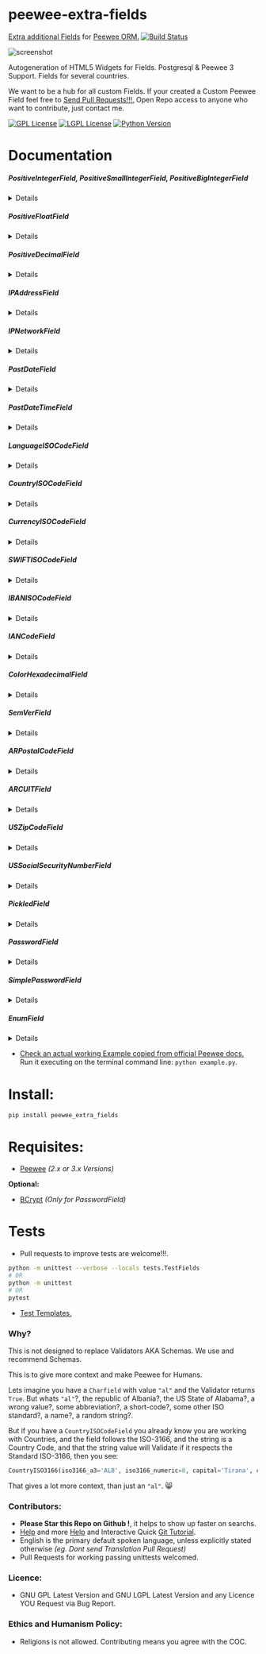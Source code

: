 # peewee-extra-fields

[Extra additional Fields](http://docs.peewee-orm.com/en/latest/peewee/models.html#creating-a-custom-field) for [Peewee ORM.](http://docs.peewee-orm.com) [![Build Status](https://travis-ci.org/juancarlospaco/peewee-extra-fields.svg?branch=master)](https://travis-ci.org/juancarlospaco/peewee-extra-fields)

<!-- ![screenshot](https://source.unsplash.com/IClZBVw5W5A/800x400 "Illustrative Photo by https://unsplash.com/@toddquackenbush") -->

![screenshot](https://source.unsplash.com/OIfFRthAASc/800x400 "Illustrative Photo by https://unsplash.com/@jackdouglass")

Autogeneration of HTML5 Widgets for Fields. Postgresql & Peewee 3 Support. Fields for several countries.

We want to be a hub for all custom Fields.
If your created a Custom Peewee Field feel free to [Send Pull Requests!!!.](https://github.com/juancarlospaco/peewee-extra-fields/compare)
Open Repo access to anyone who want to contribute, just contact me.

[![GPL License](http://img.shields.io/badge/license-GPL-blue.svg)](http://opensource.org/licenses/GPL-3.0)
[![LGPL License](http://img.shields.io/badge/license-LGPL-blue.svg)](http://opensource.org/licenses/LGPL-3.0)
[![Python Version](https://img.shields.io/badge/Python-3-brightgreen.svg)](http://python.org)


# Documentation

##### PositiveIntegerField, PositiveSmallIntegerField, PositiveBigIntegerField
<details>

`peewee_extra_fields.PositiveSmallIntegerField()`

`peewee_extra_fields.PositiveIntegerField()`

`peewee_extra_fields.PositiveBigIntegerField()`

**Description:** [`IntegerField`](http://docs.peewee-orm.com/en/latest/peewee/models.html#field-types-table) subclass but only accepts **Positive** values (>= 0).

`PositiveSmallIntegerField` accepts positive integers from `0` to `32_767` according to [the Standard SQL Oficial Specs](https://www.postgresql.org/docs/current/static/datatype-numeric.html).

`PositiveIntegerField` accepts positive integers from `0` to `2_147_483_647` according to [the Standard SQL Oficial Specs](https://www.postgresql.org/docs/current/static/datatype-numeric.html).

`PositiveBigIntegerField` accepts positive integers from `0` to `9_223_372_036_854_775_807` according to [the Standard SQL Oficial Specs](https://www.postgresql.org/docs/current/static/datatype-numeric.html).

The smaller integer field type you can use, the faster performance, by definition.

**Arguments:** None (should take the same `*args` and `**kwargs` as `IntegerField`)

**Keyword Arguments:** None (should take the same `*args` and `**kwargs` as `IntegerField`).

**Returns:** `int`.

**Base Class:** `IntegerField`, `SmallIntegerField`, `BigIntegerField`.

**Type:** `<class 'type'>`.

**Source Code file:** https://github.com/juancarlospaco/peewee-extra-fields/blob/master/peewee_extra_fields.py

| State              | OS          | Description |
| ------------------ |:-----------:| -----------:|
| :white_check_mark: | **Linux**   | Works Ok    |
| :white_check_mark: | **Os X**    | Works Ok    |
| :white_check_mark: | **Windows** | Works Ok    |

**Usage Example:**

```python
>>> from peewee_extra_fields import PositiveIntegerField  # its the same with PositiveSmallIntegerField and PositiveBigIntegerField
>>> PositiveIntegerField().db_value(1)
1
>>> PositiveIntegerField().db_value(0)
0
>>> PositiveIntegerField().db_value(-1)
Traceback (most recent call last):
  File "<stdin>", line 1, in <module>

ValueError: PositiveIntegerField Value is not a Positive Integer (valid values must be Integers >=0): -1.

```
</details>


##### PositiveFloatField
<details>

`peewee_extra_fields.PositiveFloatField(round_by: int=None)`

**Description:** [`FloatField`](http://docs.peewee-orm.com/en/latest/peewee/models.html#field-types-table) subclass but only accepts **Positive** values (>= 0).
Optionally it can round Floats using Pythons `round()` with `round_by` integer argument.

`PositiveFloatField` from `0` to `6` decimal digits precision according to [the Standard SQL Oficial Specs](https://www.postgresql.org/docs/current/static/datatype-numeric.html).

**Arguments:**
- `round()` round `float` using Pythons `round()`, optional, defaults to `None`, integer type, positive value.

**Keyword Arguments:** None (should take the same `*args` and `**kwargs` as `FloatField`).

**Returns:** `float`.

**Base Class:** `FloatField`.

**Type:** `<class 'type'>`.

**Source Code file:** https://github.com/juancarlospaco/peewee-extra-fields/blob/master/peewee_extra_fields.py

| State              | OS          | Description |
| ------------------ |:-----------:| -----------:|
| :white_check_mark: | **Linux**   | Works Ok    |
| :white_check_mark: | **Os X**    | Works Ok    |
| :white_check_mark: | **Windows** | Works Ok    |

**Usage Example:**

```python
>>> from peewee_extra_fields import PositiveFloatField
>>> PositiveFloatField().db_value(1.0)
1.0
>>> PositiveFloatField().db_value(0.0)
0.0
>>> PositiveFloatField().db_value(-1.0)
Traceback (most recent call last):
  File "<stdin>", line 1, in <module>

ValueError: PositiveFloatField Value is not a Positive Float (valid values must be Floats >=0): -1.0.

>>> PositiveFloatField(round_by=2).db_value(1.123456789)
1.12
>>> PositiveFloatField(round_by=4).db_value(1.123456789)
1.1235
>>> PositiveFloatField(round_by=-2).db_value(1.123456789)
Traceback (most recent call last):
  File "<stdin>", line 1, in <module>

ValueError: PositiveFloatField 'round_by' argument is not a Non-Zero Positive Integer number (valid values must be Integers > 0): -2.

```
</details>


##### PositiveDecimalField
<details>

`peewee_extra_fields.PositiveDecimalField(round_by: int=None)`

**Description:** [`DecimalField`](http://docs.peewee-orm.com/en/latest/peewee/models.html#field-types-table) subclass but only accepts **Positive** values (>= 0).

`PositiveDecimalField` from `0` to `131_072` decimal digits precision before the decimal point and from `0` to `16_383` decimal digits precision after the decimal point according to [the Standard SQL Oficial Specs](https://www.postgresql.org/docs/current/static/datatype-numeric.html).

up to 131072 digits before the decimal point; up to 16383 digits after the decimal point
**Arguments:**
- `round()` round `decimal.Decimal` using Pythons `Decimal().quantize().normalize()`, optional, defaults to `None`, integer type, positive value.

**Keyword Arguments:** None (should take the same `*args` and `**kwargs` as `DecimalField`).

**Returns:** `decimal.Decimal`.

**Base Class:** `DecimalField`.

**Type:** `<class 'type'>`.

**Source Code file:** https://github.com/juancarlospaco/peewee-extra-fields/blob/master/peewee_extra_fields.py

| State              | OS          | Description |
| ------------------ |:-----------:| -----------:|
| :white_check_mark: | **Linux**   | Works Ok    |
| :white_check_mark: | **Os X**    | Works Ok    |
| :white_check_mark: | **Windows** | Works Ok    |

**Usage Example:**

```python
>>> from peewee_extra_fields import PositiveDecimalField
>>> from decimal import Decimal
>>> PositiveDecimalField().db_value(Decimal("1.0"))
Decimal('1.0')
>>> PositiveDecimalField().db_value(Decimal("0.0"))
Decimal('0.0')
>>> PositiveDecimalField().db_value(Decimal("-1.0"))
Traceback (most recent call last):
  File "<stdin>", line 1, in <module>

ValueError: PositiveDecimalField Value is not a Positive Decimal (valid values must be Decimals >=0): -1.0.

>>> PositiveDecimalField(round_by=2).db_value(Decimal("1.123456789"))
Decimal('1.12')
>>> PositiveDecimalField(round_by=4).db_value(Decimal("1.123456789"))
Decimal('1.1235')
>>> PositiveDecimalField(round_by=-2).db_value(Decimal("1.123456789"))
Traceback (most recent call last):
  File "<stdin>", line 1, in <module>

ValueError: PositiveDecimalField 'round_by' argument is not a Non-Zero Positive Integer numbers (valid values must be Integers > 0): -2.

```
</details>


##### IPAddressField
<details>

`peewee_extra_fields.IPAddressField()`

**Description:** [`CharField`](http://docs.peewee-orm.com/en/latest/peewee/models.html#field-types-table) subclass but only accepts **IP Addresses** values (IPv4 & IPv6).

**Arguments:** None (should take the same `*args` and `**kwargs` as `CharField`).

**Keyword Arguments:** None (should take the same `*args` and `**kwargs` as `CharField`).

**Returns:** `IPv4Address` or `IPv6Address`.

**Base Class:** `CharField`.

**Type:** `<class 'type'>`.

**Source Code file:** https://github.com/juancarlospaco/peewee-extra-fields/blob/master/peewee_extra_fields.py

| State              | OS          | Description |
| ------------------ |:-----------:| -----------:|
| :white_check_mark: | **Linux**   | Works Ok    |
| :white_check_mark: | **Os X**    | Works Ok    |
| :white_check_mark: | **Windows** | Works Ok    |

**Usage Example:**

```python
>>> from peewee_extra_fields import IPAddressField
>>> IPAddressField().db_value("127.0.0.1")
'127.0.0.1'
>>> IPAddressField().db_value("::1")
'::1'
>>> IPAddressField().db_value("10.0.0.1")
'10.0.0.1'
>>> IPAddressField().db_value("10.0.256")
Traceback (most recent call last):
  File "<stdin>", line 1, in <module>

ValueError: IPAddressField Value string is not a Valid IP v4 or v6 Address (valid values must be a valid <class 'ipaddress.IPv4Address'>): 10.0.256 --> '10.0.256' does not appear to be an IPv4 or IPv6 address.

>>> IPAddressField().db_value("a.b.c")
Traceback (most recent call last):
  File "<stdin>", line 1, in <module>

ValueError: IPAddressField Value string is not a Valid IP v4 or v6 Address (valid values must be a valid <class 'ipaddress.IPv4Address'>): a.b.c --> 'a.b.c' does not appear to be an IPv4 or IPv6 address.

>>> IPAddressField().python_value("::1")
IPv6Address('::1')
>>> IPAddressField().python_value("172.16.0.1")
IPv4Address('172.16.0.1')
```
</details>


##### IPNetworkField
<details>

`peewee_extra_fields.IPNetworkField()`

**Description:** [`CharField`](http://docs.peewee-orm.com/en/latest/peewee/models.html#field-types-table) subclass but only accepts **IP Networks** values (IPv4 & IPv6).

**Arguments:** None (should take the same `*args` and `**kwargs` as `CharField`).

**Keyword Arguments:** None (should take the same `*args` and `**kwargs` as `CharField`).

**Returns:** `IPv4Network` or `IPv6Network`.

**Base Class:** `CharField`.

**Type:** `<class 'type'>`.

**Source Code file:** https://github.com/juancarlospaco/peewee-extra-fields/blob/master/peewee_extra_fields.py

| State              | OS          | Description |
| ------------------ |:-----------:| -----------:|
| :white_check_mark: | **Linux**   | Works Ok    |
| :white_check_mark: | **Os X**    | Works Ok    |
| :white_check_mark: | **Windows** | Works Ok    |

**Usage Example:**

```python
>>> from peewee_extra_fields import IPNetworkField
>>> IPNetworkField().db_value("10.0.0.0")
'10.0.0.0'
>>> IPNetworkField().db_value("10.0.0.0/23")
'10.0.0.0/23'
>>> IPNetworkField().db_value("256.0.0.0/23")
Traceback (most recent call last):
  File "<stdin>", line 1, in <module>

ValueError: IPNetworkField Value string is not a Valid IP v4 or v6 Network (valid values must be a valid <class 'ipaddress.IPv4Network'>): 256.0.0.0/23 --> '256.0.0.0/23' does not appear to be an IPv4 or IPv6 network.

>>> IPNetworkField().python_value("10.0.0.0/23")
IPv4Network('10.0.0.0/23')
```
</details>


##### PastDateField
<details>

`peewee_extra_fields.PastDateField()`

**Description:** [`DateField`](http://docs.peewee-orm.com/en/latest/peewee/models.html#field-types-table) subclass but only accepts dates **Not on the Future** values.
Past is Ok, Present is Ok, Future is Not Ok.
Most of times you need Dates on the Past, eg. your Birthday cant be in the Future.

This Field has an additional helper method for lazy devs:
`peewee_extra_fields.PastDateField().get_html_widget(clas: tuple=None, ids: str=None, required: bool=False)`
that will build and return a string with 1 HTML5 widget element fit for purpose for the possible values of the Field,
No CSS, No JS, Nothing Embed, just plain clear text HTML,
you can set the DOM Classes with `class` argument of `tuple` type, you can set the DOM ID with `ids` argument of `str` type,
you can set the DOM "required" with `required` argument of `bool` type, return type is always `str`,
it just returns an string does not affect the internals of the Field.

**Arguments:** None (should take the same `*args` and `**kwargs` as `IntegerField`).

**Keyword Arguments:** None (should take the same `*args` and `**kwargs` as `IntegerField`).

**Returns:** `date`.

**Base Class:** `DateField`.

**Type:** `<class 'type'>`.

**Source Code file:** https://github.com/juancarlospaco/peewee-extra-fields/blob/master/peewee_extra_fields.py

| State              | OS          | Description |
| ------------------ |:-----------:| -----------:|
| :white_check_mark: | **Linux**   | Works Ok    |
| :white_check_mark: | **Os X**    | Works Ok    |
| :white_check_mark: | **Windows** | Works Ok    |

**Usage Example:**

```python
>>> from peewee_extra_fields import PastDateField
>>> from datetime import date
>>> PastDateField().db_value(date(year=2010, month=1, day=1))
datetime.date(2010, 1, 1)
>>> PastDateField().db_value(date(year=2017, month=1, day=1))
datetime.date(2017, 1, 1)
>>> PastDateField().db_value(date(year=2020, month=1, day=1))
Traceback (most recent call last):
  File "<stdin>", line 1, in <module>

ValueError: PastDateField Dates Value is not in the Past (valid values must be in the Past): 2020-01-01.

>>> print(PastDateField().get_html_widget())
<input type="date" name="date"  max="2017-12-14">

```
</details>


##### PastDateTimeField
<details>

`peewee_extra_fields.PastDateTimeField()`

**Description:** [`DateTimeField`](http://docs.peewee-orm.com/en/latest/peewee/models.html#field-types-table) subclass but only accepts dates **Not on the Future** values.
Past is Ok, Present is Ok, Future is Not Ok.
Most of times you need DateTimes on the Past, eg. your Birthday cant be in the Future.

This Field has an additional helper method for lazy devs:
`peewee_extra_fields.PastDateTimeField().get_html_widget(clas: tuple=None, ids: str=None, required: bool=False)`
that will build and return a string with 1 HTML5 widget element fit for purpose for the possible values of the Field,
No CSS, No JS, Nothing Embed, just plain clear text HTML,
you can set the DOM Classes with `class` argument of `tuple` type, you can set the DOM ID with `ids` argument of `str` type,
you can set the DOM "required" with `required` argument of `bool` type, return type is always `str`,
it just returns an string does not affect the internals of the Field.

**Arguments:** None (should take the same `*args` and `**kwargs` as `DateTimeField`).

**Keyword Arguments:** None (should take the same `*args` and `**kwargs` as `DateTimeField`).

**Returns:** `datetime`.

**Base Class:** `DateTimeField`.

**Type:** `<class 'type'>`.

**Source Code file:** https://github.com/juancarlospaco/peewee-extra-fields/blob/master/peewee_extra_fields.py

| State              | OS          | Description |
| ------------------ |:-----------:| -----------:|
| :white_check_mark: | **Linux**   | Works Ok    |
| :white_check_mark: | **Os X**    | Works Ok    |
| :white_check_mark: | **Windows** | Works Ok    |

**Usage Example:**

```python
>>> from peewee_extra_fields import PastDateTimeField
>>> from datetime import datetime
>>> PastDateTimeField().db_value(datetime(year=2010, month=1, day=1))
datetime.datetime(2010, 1, 1, 0, 0)
>>> PastDateTimeField().db_value(datetime(year=2017, month=1, day=1))
datetime.datetime(2017, 1, 1, 0, 0)
>>> PastDateTimeField().db_value(datetime(year=2020, month=1, day=1))
Traceback (most recent call last):
  File "<stdin>", line 1, in <module>

ValueError: PastDateTimeField Dates & Times Value is not in the Past (valid values must be in the Past): 2020-01-01 00:00:00.

>>> print(PastDateTimeField().get_html_widget())
<input type="datetime-local" name="datetime" max="2017-12-14T04:40">

```
</details>



##### LanguageISOCodeField
<details>

`peewee_extra_fields.LanguageISOCodeField()`

**Description:** [`FixedCharField`](http://docs.peewee-orm.com/en/latest/peewee/models.html#field-types-table) subclass but only accepts **Language ISO Code** values (ISO-639_1).
Uses hardcoded `max_length = 2`.

This Field has an additional helper method for lazy devs:
`peewee_extra_fields.LanguageISOCodeField().get_html_widget(clas: tuple=None, ids: str=None, required: bool=False)`
that will build and return a string with 1 HTML5 widget element fit for purpose for the possible values of the Field,
No CSS, No JS, Nothing Embed, just plain clear text HTML,
you can set the DOM Classes with `class` argument of `tuple` type, you can set the DOM ID with `ids` argument of `str` type,
you can set the DOM "required" with `required` argument of `bool` type, return type is always `str`,
it just returns an string does not affect the internals of the Field.

**Arguments:** None (should take the same `*args` and `**kwargs` as `FixedCharField`).

**Keyword Arguments:** None (should take the same `*args` and `**kwargs` as `FixedCharField`).

**Returns:** `collections.namedtuple`.

**Base Class:** `FixedCharField`.

**Type:** `<class 'type'>`.

**Source Code file:** https://github.com/juancarlospaco/peewee-extra-fields/blob/master/peewee_extra_fields.py

| State              | OS          | Description |
| ------------------ |:-----------:| -----------:|
| :white_check_mark: | **Linux**   | Works Ok    |
| :white_check_mark: | **Os X**    | Works Ok    |
| :white_check_mark: | **Windows** | Works Ok    |

**Usage Example:**

```python
>>> from peewee_extra_fields import LanguageISOCodeField
>>> LanguageISOCodeField().db_value("en")
'en'
>>> LanguageISOCodeField().db_value("es")
'es'
>>> LanguageISOCodeField().python_value("es")
LanguageISO639(code='es', name='Spanish')
>>> LanguageISOCodeField().python_value("en")
LanguageISO639(code='en', name='English')
>>> LanguageISOCodeField().db_value("not valid")
Traceback (most recent call last):
  File "<stdin>", line 1, in <module>

ValueError: LanguageISOCodeField Value is 9 Characters long instead of 2 Characters long (valid values must be ISO-639_1 Language Codes): not valid.

>>> LanguageISOCodeField().db_value("xx")
Traceback (most recent call last):
  File "<stdin>", line 1, in <module>

ValueError: LanguageISOCodeField Value is not an ISO-639_1 Standard Language Code of 2 Characters long (valid values must be ISO-639_1 Language Codes): xx.

>>> print(LanguageISOCodeField().get_html_widget())
<select name="language" >
    <option selected disabled value=""></option>
    <option value="aa">(AA) Afar (afaraf)</option>
    <option value="af">(AF) Afrikaans (afrikaans)</option>
    <option value="ak">(AK) Akan (akan)</option>
#    . . . All the other ISO-639 Languages here on several HTML option elements autogenerated for you . . .  
    <option value="xh">(XH) Xhosa (isixhosa)</option>
    <option value="zu">(ZU) Zulu (isizulu)</option>
</select>

```
</details>


##### CountryISOCodeField
<details>

`peewee_extra_fields.CountryISOCodeField()`

**Description:** [`SmallIntegerField`](http://docs.peewee-orm.com/en/latest/peewee/models.html#field-types-table) subclass only accepts **Country ISO Code** string values.

It converts the 2-Characters Country ISO Code to integer Country ISO Code,
saves to Database the SmallInt, when reading from Database, reverts back,
small integer Country ISO Code to 2-Characters string Country ISO Code.

Returns 1 namedtuple with iso3166_a3, iso3166_numeric, capital, continent,
currency_code, currency_name, geoname_id, is_developed, is_independent,
languages, name, name_human, phone_code, timezones and tld.

This always stores only small positive Integer numbers of 3 digits max,
that maps 1-to-1 to 2-Characters string Country Codes, according to ISO.

Small integer is always faster than varchar or text in every aspect.

This Field has an additional helper method for lazy devs:
`peewee_extra_fields.CountryISOCodeField().get_html_widget(clas: tuple=None, ids: str=None, required: bool=False)`
that will build and return a string with 1 HTML5 widget element fit for purpose for the possible values of the Field,
No CSS, No JS, Nothing Embed, just plain clear text HTML,
you can set the DOM Classes with `class` argument of `tuple` type, you can set the DOM ID with `ids` argument of `str` type,
you can set the DOM "required" with `required` argument of `bool` type, return type is always `str`,
it just returns an string does not affect the internals of the Field.

**Arguments:** None (should take the same `*args` and `**kwargs` as `SmallIntegerField`).

**Keyword Arguments:** None (should take the same `*args` and `**kwargs` as `SmallIntegerField`).

**Returns:** `collections.namedtuple`.

**Base Class:** `SmallIntegerField`.

**Type:** `<class 'type'>`.

**Source Code file:** https://github.com/juancarlospaco/peewee-extra-fields/blob/master/peewee_extra_fields.py

| State              | OS          | Description |
| ------------------ |:-----------:| -----------:|
| :white_check_mark: | **Linux**   | Works Ok    |
| :white_check_mark: | **Os X**    | Works Ok    |
| :white_check_mark: | **Windows** | Works Ok    |

**Usage Example:**

```python
>>> from peewee_extra_fields import CountryISOCodeField
>>> CountryISOCodeField().db_value("ar")
32
>>> CountryISOCodeField().python_value(32)
CountryISO3166(iso3166_a3='ARG', iso3166_numeric=32, capital='Buenos Aires', continent='Americas', currency_code='ARS', currency_name='Argentine Peso', geoname_id=3865483, is_developed=False, is_independent=True, languages=['es-AR', 'en', 'it', 'de', 'fr', 'gn'], name='Argentina', name_human='The Argentine Republic', phone_code='54', timezones=['america/argentina/buenos_aires', 'america/argentina/cordoba', 'america/argentina/jujuy', 'america/argentina/tucuman', 'america/argentina/catamarca', 'america/argentina/la_rioja', 'america/argentina/san_juan', 'america/argentina/mendoza', 'america/argentina/rio_gallegos', 'america/argentina/ushuaia'], tld='.ar')
>>> CountryISOCodeField().db_value("xx")
Traceback (most recent call last):
  File "<stdin>", line 1, in <module>

ValueError: CountryISOCodeField Value is not an ISO-3166 Standard Country Code of 2 Characters long (valid values must be ISO-3166 Country Codes): xx.

>>> print(CountryISOCodeField().get_html_widget())
<select name="country" >
    <option selected disabled value=""></option>
    <option value="ad" data-iso3166numeric="20"  data-iso3166a3="and">(AD) Andorra</option>
    <option value="ae" data-iso3166numeric="784" data-iso3166a3="are">(AE) United Arab Emirates</option>
    <option value="af" data-iso3166numeric="4"   data-iso3166a3="afg">(AF) Afghanistan</option>
#    . . . All the other ISO-3166 Countries here on several HTML option elements autogenerated for you . . .
    <option value="za" data-iso3166numeric="710" data-iso3166a3="zaf">(ZA) South Africa</option>
    <option value="zm" data-iso3166numeric="894" data-iso3166a3="zmb">(ZM) Zambia</option>
    <option value="zw" data-iso3166numeric="716" data-iso3166a3="zwe">(ZW) Zimbabwe</option>
</select>

```
</details>


##### CurrencyISOCodeField
<details>

`peewee_extra_fields.CurrencyISOCodeField()`

**Description:** [`SmallIntegerField`](http://docs.peewee-orm.com/en/latest/peewee/models.html#field-types-table) subclass only accepts **Currency ISO Code** values.

It converts 3-Characters Currency ISO Code to integer Currency ISO Code,
saves to Database the SmallInt, when reading from Database, reverts back,
small integer Currency ISO Code to 3-Characters string Currency ISO Code.

Returns 1 namedtuple with code, name, iso4217_numeric.

This always stores only small positive Integer numbers of 3 digits max,
that maps 1-to-1 to 3-Characters string Currency Codes, according to ISO.

Small integer is always faster than varchar or text in every aspect.

This Field has an additional helper method for lazy devs:
`peewee_extra_fields.CurrencyISOCodeField().get_html_widget(clas: tuple=None, ids: str=None, required: bool=False)`
that will build and return a string with 1 HTML5 widget element fit for purpose for the possible values of the Field,
No CSS, No JS, Nothing Embed, just plain clear text HTML,
you can set the DOM Classes with `class` argument of `tuple` type, you can set the DOM ID with `ids` argument of `str` type,
you can set the DOM "required" with `required` argument of `bool` type, return type is always `str`,
it just returns an string does not affect the internals of the Field.

**Arguments:** None (should take the same `*args` and `**kwargs` as `SmallIntegerField`).

**Keyword Arguments:** None (should take the same `*args` and `**kwargs` as `SmallIntegerField`).

**Returns:** `collections.namedtuple`.

**Base Class:** `SmallIntegerField`.

**Type:** `<class 'type'>`.

**Source Code file:** https://github.com/juancarlospaco/peewee-extra-fields/blob/master/peewee_extra_fields.py

| State              | OS          | Description |
| ------------------ |:-----------:| -----------:|
| :white_check_mark: | **Linux**   | Works Ok    |
| :white_check_mark: | **Os X**    | Works Ok    |
| :white_check_mark: | **Windows** | Works Ok    |

**Usage Example:**

```python
>>> from peewee_extra_fields import CurrencyISOCodeField
>>> CurrencyISOCodeField().db_value("usd")
840
>>> CurrencyISOCodeField().python_value(840)
CurrencyISO4217(code='usd', name='United States Dollar', iso4217_numeric=840)
>>> CurrencyISOCodeField().db_value("not valid")
Traceback (most recent call last):
  File "<stdin>", line 1, in <module>

ValueError: CurrencyISOCodeField Value is 9 Characters long instead of 3 Characters long (valid values must be ISO-4217 Currency Codes): not valid.

>>> CurrencyISOCodeField().db_value("lol")
Traceback (most recent call last):
  File "<stdin>", line 1, in <module>

ValueError: CurrencyISOCodeField Value is not an ISO-4217 Standard Currency Code of 3 Characters long (valid values must be ISO-4217 Currency Codes): lol.

>>> print(CurrencyISOCodeField().get_html_widget())
<select name="currency" >
    <option selected disabled value=""></option>
    <option value="aed" data-iso4217numeric="784">(AED) United Arab Emirates Dirham</option>
    <option value="afn" data-iso4217numeric="971">(AFN) Afghan Afghani</option>
    <option value="all" data-iso4217numeric="8"  >(ALL) Albanian Lek</option>
#    . . . All the other ISO-4217 Currencies here on several HTML option elements autogenerated for you . . .
    <option value="zar" data-iso4217numeric="710">(ZAR) South African Rand</option>
    <option value="zmw" data-iso4217numeric="967">(ZMW) Zambian Kwacha</option>
    <option value="zwl" data-iso4217numeric="932">(ZWL) Zimbabwean Dollar</option>
</select>

```
</details>


##### SWIFTISOCodeField
<details>

`peewee_extra_fields.SWIFTISOCodeField()`

**Description:** [`CharField`](http://docs.peewee-orm.com/en/latest/peewee/models.html#field-types-table) subclass but only accepts **SWIFT-Codes ISO-9362** values (SWIFT Business Identifier Code BIC ISO-9362:2014, AKA SWIFT).

Has a hardcoded `max_length = 11` according to ISO-9362 Standard.

`country_code` must be a valid ISO-3166 country code according to ISO-9362 Standard.

`branch_code` can be a `str` or `None` according to ISO-9362 Standard.

This code is also known as: SWIFT-BIC, BIC code, SWIFT ID, SWIFT code or ISO-9362.

Returns a `collections.namedtuple` with `bank_code`, `country_code`, `location_code`, `branch_code`, `swift`.

**Arguments:** None (should take the same `*args` and `**kwargs` as `CharField`)

**Keyword Arguments:** None (should take the same `*args` and `**kwargs` as `CharField`).

**Returns:** `collections.namedtuple`.

**Base Class:** `CharField`.

**Type:** `<class 'type'>`.

**Source Code file:** https://github.com/juancarlospaco/peewee-extra-fields/blob/master/peewee_extra_fields.py

| State              | OS          | Description |
| ------------------ |:-----------:| -----------:|
| :white_check_mark: | **Linux**   | Works Ok    |
| :white_check_mark: | **Os X**    | Works Ok    |
| :white_check_mark: | **Windows** | Works Ok    |

**Usage Example:**

```python
>>> from peewee_extra_fields import SWIFTISOCodeField  
>>> SWIFTISOCodeField().python_value("DEUTDEFF")
SWIFTCodeISO9362(bank_code='DEUT', country_code='DE', location_code='FF', branch_code=None, swift='DEUTDEFF')

>>> SWIFTISOCodeField().python_value("NEDSZAJJ")
SWIFTCodeISO9362(bank_code='NEDS', country_code='ZA', location_code='JJ', branch_code=None, swift='NEDSZAJJ')

>>> SWIFTISOCodeField().python_value("DABADKKK")
SWIFTCodeISO9362(bank_code='DABA', country_code='DK', location_code='KK', branch_code=None, swift='DABADKKK')

>>> SWIFTISOCodeField().python_value("UNCRITMM")
SWIFTCodeISO9362(bank_code='UNCR', country_code='IT', location_code='MM', branch_code=None, swift='UNCRITMM')

>>> SWIFTISOCodeField().db_value("")
Traceback (most recent call last):
  File "<stdin>", line 1, in <module>

ValueError: SWIFTISOCodeField Value string is not a Valid SWIFT-Code ISO-9362:2014 (valid values must not be an Empty String): "".

>>> SWIFTISOCodeField().db_value("None")
Traceback (most recent call last):
  File "<stdin>", line 1, in <module>

ValueError: SWIFTISOCodeField Value string is not a Valid SWIFT-Code ISO-9362:2014 (valid values must be a valid SWIFT-Code of 8 or 11 characters long): NONE.

```
</details>


##### IBANISOCodeField
<details>

`peewee_extra_fields.IBANISOCodeField()`

**Description:** [`CharField`](http://docs.peewee-orm.com/en/latest/peewee/models.html#field-types-table) subclass but only accepts **IBAN-Codes ISO 13616:2007** values (International Bank Account Number (IBAN).

Has a hardcoded `max_length = 34` according to ISO-13616 Standard.

`country_code` must be a valid ISO-3166 country code according to ISO-13616 Standard.

Returns a `collections.namedtuple` with `country_code`, `checksum`, `bban`, `iban_pretty`, `iban`.

**Arguments:** None (should take the same `*args` and `**kwargs` as `CharField`)

**Keyword Arguments:** None (should take the same `*args` and `**kwargs` as `CharField`).

**Returns:** `collections.namedtuple`.

**Base Class:** `CharField`.

**Type:** `<class 'type'>`.

**Source Code file:** https://github.com/juancarlospaco/peewee-extra-fields/blob/master/peewee_extra_fields.py

| State              | OS          | Description |
| ------------------ |:-----------:| -----------:|
| :white_check_mark: | **Linux**   | Works Ok    |
| :white_check_mark: | **Os X**    | Works Ok    |
| :white_check_mark: | **Windows** | Works Ok    |

**Usage Example:**

```python
>>> from peewee_extra_fields import IBANISOCodeField  
>>> IBANISOCodeField().db_value("DE44 5001 0517 5407 3249 31")
'DE44500105175407324931'

>>> IBANISOCodeField().python_value("DE44 5001 0517 5407 3249 31")
SWIFTCodeISO9362(country_code='DE', check_code='44', bban='500105175407324931', iban_pretty='DE44 5001 0517 5407 3249 31', iban='DE44500105175407324931')

>>> IBANISOCodeField().python_value("GB29 NWBK 6016 1331 9268 19")
SWIFTCodeISO9362(country_code='GB', check_code='29', bban='NWBK60161331926819', iban_pretty='GB29 NWBK 6016 1331 9268 19', iban='GB29NWBK60161331926819')

>>> IBANISOCodeField().python_value("SA03 8000 0000 6080 1016 7519")
SWIFTCodeISO9362(country_code='SA', check_code='03', bban='80000000608010167519', iban_pretty='SA03 8000 0000 6080 1016 7519', iban='SA0380000000608010167519')

>>> IBANISOCodeField().python_value("CH93 0076 2011 6238 5295 7")
SWIFTCodeISO9362(country_code='CH', check_code='93', bban='00762011623852957', iban_pretty='CH93 0076 2011 6238 5295 7', iban='CH9300762011623852957')
>>> IBANISOCodeField().python_value("GB82 WEST 1234 5698 7654 32")
SWIFTCodeISO9362(country_code='GB', check_code='82', bban='WEST12345698765432', iban_pretty='GB82 WEST 1234 5698 7654 32', iban='GB82WEST12345698765432')

>>> IBANISOCodeField().db_value("DEzz 5001 0517 5407 3249 31")
Traceback (most recent call last):
  File "<stdin>", line 1, in <module>

ValueError: IBANISOCodeField Value string is not a Valid IBAN-Code ISO-13616:2007 (valid values must be a valid IBAN-Code, must contain a Valid IBAN CheckSum Digit): DEZZ500105175407324931 -> zz.

>>> IBANISOCodeField().db_value("DE00 5001 0517 5407 3249 31")
Traceback (most recent call last):
  File "<stdin>", line 1, in <module>

ValueError: IBANISOCodeField Value string is not a Valid IBAN-Code ISO-13616:2007 (valid values must have a valid IBAN CheckSum digits): DE00500105175407324931 -> 00.

>>> IBANISOCodeField().db_value("")
Traceback (most recent call last):
  File "<stdin>", line 1, in <module>

ValueError: IBANISOCodeField Value string is not a Valid IBAN-Code ISO-13616:2007 (valid values must not be an Empty String): "".

>>> IBANISOCodeField().db_value("DE00 5001 0517 5407 3249 3100 0000 0000 0000")
Traceback (most recent call last):
  File "<stdin>", line 1, in <module>

ValueError: IBANISOCodeField Value string is not a Valid IBAN-Code ISO-13616:2007 (valid values must be a valid IBAN-Code ISO-13616 of 34 characters max): DE0050010517540732493100000000000000.

```
</details>


##### IANCodeField
<details>

`peewee_extra_fields.IANCodeField()`

**Description:** [`CharField`](http://docs.peewee-orm.com/en/latest/peewee/models.html#field-types-table) subclass but only accepts **IAN Codes** values, International Article Number (AKA European Article Number or EAN or IAN).

Has a hardcoded `max_length = 13` according to Wikipedia.

Notice this is not an ISO Standard, if you work with this codes, any improvement is welcome.

CheckSum for 8 to 13 IAN-Codes only.

**Arguments:** None (should take the same `*args` and `**kwargs` as `CharField`)

**Keyword Arguments:** None (should take the same `*args` and `**kwargs` as `CharField`).

**Returns:** `str`.

**Base Class:** `CharField`.

**Type:** `<class 'type'>`.

**Source Code file:** https://github.com/juancarlospaco/peewee-extra-fields/blob/master/peewee_extra_fields.py

| State              | OS          | Description |
| ------------------ |:-----------:| -----------:|
| :white_check_mark: | **Linux**   | Works Ok    |
| :white_check_mark: | **Os X**    | Works Ok    |
| :white_check_mark: | **Windows** | Works Ok    |

**Usage Example:**

```python
>>> from peewee_extra_fields import IANCodeField  
>>> IANCodeField().db_value("5901234123457")
'5901234123457'

>>> IANCodeField().db_value("4012345123456")
'4012345123456'

>>> IANCodeField().db_value("")
Traceback (most recent call last):
  File "<stdin>", line 1, in <module>

ValueError: IANCodeField Value string is not a Valid International Article Number (IAN) (valid values must not be an Empty String): "".

>>> IANCodeField().db_value("1234567896765756756")
Traceback (most recent call last):
  File "<stdin>", line 1, in <module>

ValueError: IANCodeField Value string is not a Valid International Article Number (IAN) (valid values must be a valid IAN of 13 characters max): 1234567896765756756.

>>> IANCodeField().db_value("1234567890")
Traceback (most recent call last):
  File "<stdin>", line 1, in <module>

ValueError: IANCodeField Value string is not a Valid International Article Number IAN 8~13 Characters (valid values must have a valid IAN CheckSum int): 1234567890.

```
</details>


##### ColorHexadecimalField
<details>

`peewee_extra_fields.ColorHexadecimalField()`

**Description:** [`FixedCharField`](http://docs.peewee-orm.com/en/latest/peewee/models.html#field-types-table) subclass but only accepts **Colors on Hexadecimal** values (4 & 7 chars format).
Format is 3 or 6 Hexadecimal characters, eg `"#00ff00"`, `"#be0"`, etc.
Values must start with a `"#"`.
Values must be 4 or 7 characters long.
Has a hardcoded `max_length = 7`.

**Arguments:** None (should take the same `*args` and `**kwargs` as `FixedCharField`).

**Keyword Arguments:** None (should take the same `*args` and `**kwargs` as `FixedCharField`).

**Returns:** `collections.namedtuple`.

**Base Class:** `FixedCharField`.

**Type:** `<class 'type'>`.

**Source Code file:** https://github.com/juancarlospaco/peewee-extra-fields/blob/master/peewee_extra_fields.py

| State              | OS          | Description |
| ------------------ |:-----------:| -----------:|
| :white_check_mark: | **Linux**   | Works Ok    |
| :white_check_mark: | **Os X**    | Works Ok    |
| :white_check_mark: | **Windows** | Works Ok    |

**Usage Example:**

```python
>>> from peewee_extra_fields import ColorHexadecimalField
>>> ColorHexadecimalField().db_value("#f0f0f0")
'#f0f0f0'

>>> ColorHexadecimalField().db_value("#be0")
'#bbee00'

>>> ColorHexadecimalField().db_value("#fe0")
'#ffee00'

>>> ColorHexadecimalField().db_value("#bebebe")
'#bebebe'

>>> ColorHexadecimalField().python_value("#f0f0f0")
Color(hex='#f0f0f0', rgb=RGB(red=240, green=240, blue=240), hls=HLS(h=0.0, l=240.0, s=0.0), hsv=HSV(h=0.0, s=0.0, v=240), yiq=YIQ(y=240.0, i=0.0, q=0.0), css='rgb(240,240,240)', css_prcnt='rgb(94%,94%,94%)')

>>> ColorHexadecimalField().python_value("#ffee00")
Color(hex='#ffee00', rgb=RGB(red=255, green=238, blue=0), hls=HLS(h=0.16, l=127.5, s=-1.01), hsv=HSV(h=0.16, s=1.0, v=255), yiq=YIQ(y=216.92, i=86.75, q=-70.66), css='rgb(255,238,0)', css_prcnt='rgb(100%,93%,0%)')

>>> ColorHexadecimalField().python_value("#ffee00").hex
'#ffee00'

>>> ColorHexadecimalField().python_value("#bebebe")
Color(hex='#bebebe', rgb=RGB(red=190, green=190, blue=190), hls=HLS(h=0.0, l=190.0, s=0.0), hsv=HSV(h=0.0, s=0.0, v=190), yiq=YIQ(y=190.0, i=0.0, q=0.0), css='rgb(190,190,190)', css_prcnt='rgb(74%,74%,74%)')

>>> ColorHexadecimalField().db_value("#bebehh")
Traceback (most recent call last):
  File "<stdin>", line 1, in <module>

ValueError: ColorHexadecimalField Value is not an Hexadecimal (values must be Hexadecimals): #bebehh invalid literal for int() with base 16: 'bebehh'

>>> ColorHexadecimalField().db_value("#bebe")
Traceback (most recent call last):
  File "<stdin>", line 1, in <module>

ValueError: ColorHexadecimalField Value is 5 Characters long instead of 7 or 4 Characters long (valid values must be exactly 7 or 4 characters): #bebe.

>>> ColorHexadecimalField().db_value("#bebebe0")
Traceback (most recent call last):
  File "<stdin>", line 1, in <module>

ValueError: ColorHexadecimalField Value is 8 Characters long instead of 7 or 4 Characters long (valid values must be exactly 7 or 4 characters): #bebebe0.

>>> ColorHexadecimalField().db_value("bebebeb")
Traceback (most recent call last):
  File "<stdin>", line 1, in <module>

ValueError: ColorHexadecimalField Value is not a valid RGB Hexadecimal Color value of 7 characters long (valid values must start with '#'): bebebeb.

```
</details>


##### SemVerField
<details>

`peewee_extra_fields.SemVerField()`

**Description:** [`CharField`](http://docs.peewee-orm.com/en/latest/peewee/models.html#field-types-table) subclass but only accepts **Semantic Versions** values (from 5 to 255 chars format).
Format standard spec is from [https://semver.org](https://semver.org).
Has a hardcoded `max_length = 255` as recommended on semver.org.

**Arguments:** None (should take the same `*args` and `**kwargs` as `CharField`).

**Keyword Arguments:** None (should take the same `*args` and `**kwargs` as `CharField`).

**Returns:** `str`.

**Base Class:** `CharField`.

**Type:** `<class 'type'>`.

**Source Code file:** https://github.com/juancarlospaco/peewee-extra-fields/blob/master/peewee_extra_fields.py

| State              | OS          | Description |
| ------------------ |:-----------:| -----------:|
| :white_check_mark: | **Linux**   | Works Ok    |
| :white_check_mark: | **Os X**    | Works Ok    |
| :white_check_mark: | **Windows** | Works Ok    |

**Usage Example:**

```python
>>> from peewee_extra_fields import SemVerField
>>> SemVerField().db_value("1.0.0")
'1.0.0'

>>> SemVerField().db_value("0.0.1")
'0.0.1'

>>> SemVerField().db_value("v1.0.0")
'v1.0.0'

>>> SemVerField().db_value("1.2.3-alpha.10.beta.0+build.unicorn.rainbow")
'1.2.3-alpha.10.beta.0+build.unicorn.rainbow'

>>> SemVerField().db_value("0.0.0-foo")
'0.0.0-foo'

>>> SemVerField().db_value("2.7.2-foo+bar")
'2.7.2-foo+bar'

>>> SemVerField().db_value("1.2.3-alpha.10.beta.0")
'1.2.3-alpha.10.beta.0'

>>> SemVerField().db_value("99.0.0")
'99.0.0'

>>> SemVerField().db_value("2.7.2+asdf")
'2.7.2+asdf'

>>> SemVerField().db_value("1.2.3-a.b.c.10.d.5")
'1.2.3-a.b.c.10.d.5'

>>> SemVerField().db_value("")
Traceback (most recent call last):
  File "<stdin>", line 1, in <module>

ValueError: SemVerField Value is not a valid Semantic Version string, from 5 to 255 characters long(valid values must match a Regex "\bv?(?:0|[1-9]\d*)\.(?:0|[1-9]\d*)\.(?:0|[1-9]\d*)(?:-[\da-z-]+(?:\.[\da-z-]+)*)?(?:\+[\da-z-]+(?:\.[\da-z-]+)*)?\b"): .

>>> SemVerField().db_value("0a")
Traceback (most recent call last):
  File "<stdin>", line 1, in <module>

ValueError: SemVerField Value is not a valid Semantic Version string, from 5 to 255 characters long (valid values must match a Regex "\bv?(?:0|[1-9]\d*)\.(?:0|[1-9]\d*)\.(?:0|[1-9]\d*)(?:-[\da-z-]+(?:\.[\da-z-]+)*)?(?:\+[\da-z-]+(?:\.[\da-z-]+)*)?\b"): 0a.

>>> SemVerField().db_value("cat")
Traceback (most recent call last):
  File "<stdin>", line 1, in <module>

ValueError: SemVerField Value is not a valid Semantic Version string, from 5 to 255 characters long (valid values must match a Regex "\bv?(?:0|[1-9]\d*)\.(?:0|[1-9]\d*)\.(?:0|[1-9]\d*)(?:-[\da-z-]+(?:\.[\da-z-]+)*)?(?:\+[\da-z-]+(?:\.[\da-z-]+)*)?\b"): cat.

```
</details>


##### ARPostalCodeField
<details>

`peewee_extra_fields.ARPostalCodeField()`

**Description:** [`CharField`](http://docs.peewee-orm.com/en/latest/peewee/models.html#field-types-table) subclass but only accepts **Argentine Postal Codes** (old & new).

This Field has an additional helper method for lazy devs:
`peewee_extra_fields.ARPostalCodeField().get_html_widget(clas: tuple=None, ids: str=None, required: bool=False)`
that will build and return a string with 1 HTML5 widget element fit for purpose for the possible values of the Field,
No CSS, No JS, Nothing Embed, just plain clear text HTML,
you can set the DOM Classes with `class` argument of `tuple` type, you can set the DOM ID with `ids` argument of `str` type,
you can set the DOM "required" with `required` argument of `bool` type, return type is always `str`,
it just returns an string does not affect the internals of the Field.

**Arguments:** None (should take the same `*args` and `**kwargs` as `CharField`).

**Keyword Arguments:** None (should take the same `*args` and `**kwargs` as `CharField`).

**Returns:** `str`.

**Base Class:** `CharField`.

**Type:** `<class 'type'>`.

**Source Code file:** https://github.com/juancarlospaco/peewee-extra-fields/blob/master/peewee_extra_fields.py

| State              | OS          | Description |
| ------------------ |:-----------:| -----------:|
| :white_check_mark: | **Linux**   | Works Ok    |
| :white_check_mark: | **Os X**    | Works Ok    |
| :white_check_mark: | **Windows** | Works Ok    |

**Usage Example:**

```python
>>> from peewee_extra_fields import ARPostalCodeField
>>> ARPostalCodeField().db_value("2804")
'2804'
>>> ARPostalCodeField().db_value("666")
Traceback (most recent call last):
  File "<stdin>", line 1, in <module>

ValueError: ARPostalCodeField Value is not a valid Argentine Postal Code (old & new) string of 4 to 8 characters long: 666.

>>> print(ARPostalCodeField().get_html_widget())
<input type="text" name="postal-code"  placeholder="Codigo Postal Argentino" minlength="4" maxlength="8" size="8">

```
</details>


##### ARCUITField
<details>

`peewee_extra_fields.ARCUITField()`

**Description:** [`CharField`](http://docs.peewee-orm.com/en/latest/peewee/models.html#field-types-table) subclass but only accepts **Argentine CUIT**, also it can extract DNI from CUIT.

This Field has an additional helper method for lazy devs:
`peewee_extra_fields.ARCUITField().get_html_widget(clas: tuple=None, ids: str=None, required: bool=False)`
that will build and return a string with 1 HTML5 widget element fit for purpose for the possible values of the Field,
No CSS, No JS, Nothing Embed, just plain clear text HTML,
you can set the DOM Classes with `class` argument of `tuple` type, you can set the DOM ID with `ids` argument of `str` type,
you can set the DOM "required" with `required` argument of `bool` type, return type is always `str`,
it just returns an string does not affect the internals of the Field.

**Arguments:** None (should take the same `*args` and `**kwargs` as `CharField`).

**Keyword Arguments:** None (should take the same `*args` and `**kwargs` as `CharField`).

**Returns:** `str`.

**Base Class:** `CharField`.

**Type:** `<class 'type'>`.

**Source Code file:** https://github.com/juancarlospaco/peewee-extra-fields/blob/master/peewee_extra_fields.py

| State              | OS          | Description |
| ------------------ |:-----------:| -----------:|
| :white_check_mark: | **Linux**   | Works Ok    |
| :white_check_mark: | **Os X**    | Works Ok    |
| :white_check_mark: | **Windows** | Works Ok    |

**Usage Example:**

```python
>>> from peewee_extra_fields import ARCUITField
>>> ARCUITField().db_value("20-30999666-6")
'20309996666'
>>> ARCUITField().db_value("20309996666")
'20309996666'
>>> ARCUITField().cuit2dni("20-30999666-6")
30999666
>>> ARCUITField().db_value("20-30999-6")
Traceback (most recent call last):
  File "<stdin>", line 1, in <module>

ValueError: ARCUITField Value is not a valid Argentine CUIT Code string of 11 to 13 characters long: 20-30999-6.

>>> print(ARCUITField().get_html_widget())
<input type="text" name="cuit" placeholder="CUIT Argentino" minlength="10" maxlength="13" size="13">

```
</details>


##### USZipCodeField
<details>

`peewee_extra_fields.USZipCodeField()`

**Description:** [`CharField`](http://docs.peewee-orm.com/en/latest/peewee/models.html#field-types-table) subclass but only accepts **US ZIP Codes** (XXXXX or XXXXX-XXXX).

**Arguments:** None (should take the same `*args` and `**kwargs` as `CharField`).

**Keyword Arguments:** None (should take the same `*args` and `**kwargs` as `CharField`).

**Returns:** `str`.

**Base Class:** `CharField`.

**Type:** `<class 'type'>`.

**Source Code file:** https://github.com/juancarlospaco/peewee-extra-fields/blob/master/peewee_extra_fields.py

| State              | OS          | Description |
| ------------------ |:-----------:| -----------:|
| :white_check_mark: | **Linux**   | Works Ok    |
| :white_check_mark: | **Os X**    | Works Ok    |
| :white_check_mark: | **Windows** | Works Ok    |

**Usage Example:**

```python
>>> from peewee_extra_fields import USZipCodeField
>>> USZipCodeField().db_value("20521-9000")
'20521-9000'

>>> USZipCodeField().db_value("99750-0077")
'99750-0077'

>>> USZipCodeField().db_value("12201-7050")
'12201-7050'

>>> USZipCodeField().db_value("")
Traceback (most recent call last):
 File "<stdin>", line 1, in <module>

ValueError: USZipCodeField Value is not a valid USA ZIP Codes (XXXXX or XXXXX-XXXX) string from 5 to 10 characters long (valid values must match a Regex "^\d{5}(?:-\d{4})?$"): "".

>>> USZipCodeField().db_value("1")
Traceback (most recent call last):
 File "<stdin>", line 1, in <module>

ValueError: USZipCodeField Value is not a valid USA ZIP Codes (XXXXX or XXXXX-XXXX) string from 5 to 10 characters long (valid values must match a Regex "^\d{5}(?:-\d{4})?$"): 1.

>>> USZipCodeField().db_value("20521-90000")
Traceback (most recent call last):
 File "<stdin>", line 1, in <module>

ValueError: USZipCodeField Value is not a valid USA ZIP Codes (XXXXX or XXXXX-XXXX) string from 5 to 10 characters long (valid values must match a Regex "^\d{5}(?:-\d{4})?$"): 20521-90000.

```
</details>


##### USSocialSecurityNumberField
<details>

`peewee_extra_fields.USSocialSecurityNumberField()`

**Description:** [`FixedCharField`](http://docs.peewee-orm.com/en/latest/peewee/models.html#field-types-table) subclass but only accepts **U.S.A. Social Security Numbers** (XXX-XX-XXXX format).
Has a hardcoded `max_length = 11`.
Returns a `namedtuple` with `ssn`, `area`, `group`, `serial`.

Checks that values conforms to the `XXX-XX-XXXX` format.

Area, Group, Serial must not be all Zeroes.

Group must not be `"666"`.

Must not be in the "promotional block" `987-65-4320` ~ `987-65-4329`.

**Arguments:** None (should take the same `*args` and `**kwargs` as `FixedCharField`).

**Keyword Arguments:** None (should take the same `*args` and `**kwargs` as `FixedCharField`).

**Returns:** `collections.namedtuple`.

**Base Class:** `FixedCharField`.

**Type:** `<class 'type'>`.

**Source Code file:** https://github.com/juancarlospaco/peewee-extra-fields/blob/master/peewee_extra_fields.py

| State              | OS          | Description |
| ------------------ |:-----------:| -----------:|
| :white_check_mark: | **Linux**   | Works Ok    |
| :white_check_mark: | **Os X**    | Works Ok    |
| :white_check_mark: | **Windows** | Works Ok    |

**Usage Example:**

```python
>>> from peewee_extra_fields import USSocialSecurityNumberField
>>> USSocialSecurityNumberField().db_value("205-21-9000")
'205-21-9000'

>>> USSocialSecurityNumberField().python_value("205-21-9000")
USSocialSecurityNumber(ssn='205-21-9000', area=205, group=21, serial=9000)

>>> USSocialSecurityNumberField().db_value("205-21-90")
Traceback (most recent call last):
  File "<stdin>", line 1, in <module>

ValueError: USSocialSecurityNumberField Value is not a valid U.S.A. Social Security Number string (XXX-XX-XXXX format) (valid Social Security Number values be a must match a Regex '^(?P<area>\\d{3})[-\\ ]?(?P<group>\\d{2})[-\\ ]?(?P<sri>\\d{4})$'): 205-21-90 -> None.

In [7]: USSocialSecurityNumberField().db_value("")
Traceback (most recent call last):
  File "<stdin>", line 1, in <module>

ValueError: USSocialSecurityNumberField Value is not a valid U.S.A. Social Security Number string (XXX-XX-XXXX format) (valid Social Security Number values be a must match a Regex '^(?P<area>\\d{3})[-\\ ]?(?P<group>\\d{2})[-\\ ]?(?P<sri>\\d{4})$'):  -> None.

In [8]: USSocialSecurityNumberField().db_value("1")
Traceback (most recent call last):
  File "<stdin>", line 1, in <module>

ValueError: USSocialSecurityNumberField Value is not a valid U.S.A. Social Security Number string (XXX-XX-XXXX format) (valid Social Security Number values be a must match a Regex '^(?P<area>\\d{3})[-\\ ]?(?P<group>\\d{2})[-\\ ]?(?P<sri>\\d{4})$'): 1 -> None.

```
</details>


##### PickledField
<details>

`peewee_extra_fields.PickledField()`

**Description:** Peewee [PickledField](http://docs.peewee-orm.com/en/latest/search.html?q=PickledField) backported from 2.x Versions (literal copy & paste) to work with Peewee 3 and Python 3.
Stores arbitrary python objects, stores values in a pickled `BlobField`.
Internally uses `pickle.loads()` and `pickle.dumps()`.

[`PickledField` is explicitly no longer supported and deprecated by Peewee.](https://github.com/coleifer/peewee/issues/1444#issue-292958082)

This field has been clean out of Legacy Python2 compatibility code that it originally used to have.

**Arguments:** None (should take the same `*args` and `**kwargs` as `BlobField`).

**Keyword Arguments:** None (should take the same `*args` and `**kwargs` as `BlobField`).

**Returns:** Arbitrary Python objects.

**Base Class:** `BlobField`.

**Type:** `<class 'type'>`.

**Source Code file:** https://github.com/juancarlospaco/peewee-extra-fields/blob/master/peewee_extra_fields.py

| State              | OS          | Description |
| ------------------ |:-----------:| -----------:|
| :white_check_mark: | **Linux**   | Works Ok    |
| :white_check_mark: | **Os X**    | Works Ok    |
| :white_check_mark: | **Windows** | Works Ok    |

**Usage Example:**

```python
>>> from peewee_extra_fields import PickledField
>>> PickledField().db_value("a")
b'\x80\x03X\x01\x00\x00\x00aq\x00.'

>>> PickledField().python_value(b'\x80\x03X\x01\x00\x00\x00aq\x00.')
"a"

```

</details>


##### PasswordField
<details>

`peewee_extra_fields.PasswordField()`

**Description:** Peewee [PasswordField](http://docs.peewee-orm.com/en/latest/peewee/playhouse.html?highlight=PasswordField#PasswordField) backported from 2.x Versions (literal copy & paste) to work with Peewee 3 and Python 3.
`PasswordField` stores a password hash and lets you verify it.
The password is hashed when it is saved to the database and
after reading it from the database you can call:
`check_password(password)` to return a `bool`.

This field requires `bcrypt`, which can be installed by running `pip install bcrypt`.
`peewee_extra_fields` still works Ok without `bcrypt`.

[`PasswordField` is explicitly no longer supported and deprecated by Peewee.](https://github.com/coleifer/peewee/issues/1444#issue-292958082)

This field has been clean out of Legacy Python2 compatibility code that it originally used to have.

This field is to support code already using Peewee 2.x `PasswordField`,
if you are implementing from zero, check `SimplePasswordField` that uses new Python `secrets` from standard lib.

**Arguments:** None (should take the same `*args` and `**kwargs` as `BlobField`).

**Keyword Arguments:** None (should take the same `*args` and `**kwargs` as `BlobField`).

**Returns:** `bytes`.

**Base Class:** `BlobField`.

**Type:** `<class 'type'>`.

**Source Code file:** https://github.com/juancarlospaco/peewee-extra-fields/blob/master/peewee_extra_fields.py

| State              | OS          | Description |
| ------------------ |:-----------:| -----------:|
| :white_check_mark: | **Linux**   | Works Ok    |
| :white_check_mark: | **Os X**    | Works Ok    |
| :white_check_mark: | **Windows** | Works Ok    |

**Usage Example:**

```python
>>> from peewee_extra_fields import PasswordField
>>> PasswordField().db_value("a")
b'$2b$12$9CMSMQYPkZ5RsWWrZccw7eqGrCQF679BhDA4dz6rG/e70FbQmeG.6'

```

</details>


##### SimplePasswordField
<details>

`peewee_extra_fields.SimplePasswordField()`

**Description:** Peewee [PasswordField](http://docs.peewee-orm.com/en/latest/peewee/playhouse.html?highlight=PasswordField#PasswordField) re-implemented and simplified from 2.x Versions to work with Peewee 3 and Python 3 using new `secrets` and `hashlib` from standard library, without dependencies, dont need `bcrypt`,
internally uses `hashlib.pbkdf2_hmac()` and `secrets.compare_digest()`.
Migration from `PasswordField` to `SimplePasswordField` is recommended when possible.

[`PasswordField` is explicitly no longer supported and deprecated by Peewee.](https://github.com/coleifer/peewee/issues/1444#issue-292958082)

`SimplePasswordField` stores a password hash and lets you verify it.
The password is hashed when it is saved to the database and
after reading it from the database you can call:
`check_password(password)` to return a `bool`.

**Arguments:**
- `salt` Salt for Password hashing, string type, required, use some random string, check `secrets.token_hex()` and `secrets.token_urlsafe()` as sources of random strings.
- `min_length` Minimum Password length, optional, integer type, positive value, defaults to `8`.
- `algorithm` Algorithm for Password hashing, optional, string type, dafaults to `"sha512"`.
- `iterations` Iterations for Password hashing, optional, integer type, positive value, defaults to `100_000`.
- `dklen` Output Hash length, optional, integer type or `None`, positive value, defaults to `None`, automatic and constant length based on `algorithm` is used if set to `None`.

**Keyword Arguments:** None (should take the same `*args` and `**kwargs` as `CharField`).

**Returns:** `str`.

**Base Class:** `CharField`.

**Type:** `<class 'type'>`.

**Source Code file:** https://github.com/juancarlospaco/peewee-extra-fields/blob/master/peewee_extra_fields.py

| State              | OS          | Description |
| ------------------ |:-----------:| -----------:|
| :white_check_mark: | **Linux**   | Works Ok    |
| :white_check_mark: | **Os X**    | Works Ok    |
| :white_check_mark: | **Windows** | Works Ok    |

**Usage Example:**

```python
>>> from peewee_extra_fields import SimplePasswordField
>>> SimplePasswordField(salt="abc").db_value("123456789")
'46b071b59b995e1a668e68d2112b829ad04e0d988ac989ba2ecc0e56ad8a72780081381f2b6f38573d294454b569d7f1d3bce9cc08edcec6f68f6584357b72a9'

```

</details>


##### EnumField
<details>

`peewee_extra_fields.EnumField()`

**Description:** Peewee [SmallIntegerField](http://docs.peewee-orm.com/en/latest/peewee/models.html?highlight=SmallIntegerField#fields) re-implemented to work with Pythons `enum.Enum`.

**Arguments:**
- `enum` a Python `enum.Enum` object, required, Enum type.

**Keyword Arguments:** None (should take the same `*args` and `**kwargs` as `SmallIntegerField`).

**Returns:** Whatever your Enum values has.

**Base Class:** `SmallIntegerField`.

**Type:** `<class 'type'>`.

**Source Code file:** https://github.com/juancarlospaco/peewee-extra-fields/blob/master/peewee_extra_fields/__init__.py

| State              | OS          | Description |
| ------------------ |:-----------:| -----------:|
| :white_check_mark: | **Linux**   | Works Ok    |
| :white_check_mark: | **Os X**    | Works Ok    |
| :white_check_mark: | **Windows** | Works Ok    |

</details>



- [Check an actual working Example copied from official Peewee docs.](https://github.com/juancarlospaco/peewee-extra-fields/blob/master/example.py) Run it executing on the terminal command line: `python example.py`.


# Install:

```
pip install peewee_extra_fields
```


# Requisites:

- [Peewee](http://docs.peewee-orm.com) *(2.x or 3.x Versions)*

**Optional:**

- [BCrypt](https://github.com/pyca/bcrypt) *(Only for PasswordField)*


# Tests

- Pull requests to improve tests are welcome!!!.

```bash
python -m unittest --verbose --locals tests.TestFields
# OR
python -m unittest
# OR
pytest
```

- [Test Templates.](https://gist.github.com/juancarlospaco/040fbe326631e638f2a540fe8c1f2092)


### Why?

This is not designed to replace Validators AKA Schemas. We use and recommend Schemas.

This is to give more context and make Peewee for Humans.

Lets imagine you have a `Charfield` with value `"al"` and the Validator returns `True`.
But whats `"al"`?, the republic of Albania?, the US State of Alabama?, a wrong value?,
some abbreviation?, a short-code?, some other ISO standard?, a name?, a random string?.


But if you have a `CountryISOCodeField` you already know you are working with Countries,
and the field follows the ISO-3166, and the string is a Country Code,
and that the string value will Validate if it respects the Standard ISO-3166, then you see:

```python
CountryISO3166(iso3166_a3='ALB', iso3166_numeric=8, capital='Tirana', continent='Europe', currency_code='ALL', currency_name='Lek', geoname_id=783754, is_developed=True, is_independent=True, languages=['sq', 'el'], name='Albania', name_human='The Republic Of Albania', phone_code='355', timezones=['europe/tirane'], tld='.al')
```

That gives a lot more context, than just an `"al"`. :smile_cat:


### Contributors:

- **Please Star this Repo on Github !**, it helps to show up faster on searchs.
- [Help](https://help.github.com/articles/using-pull-requests) and more [Help](https://help.github.com/articles/fork-a-repo) and Interactive Quick [Git Tutorial](https://try.github.io).
- English is the primary default spoken language, unless explicitly stated otherwise *(eg. Dont send Translation Pull Request)*
- Pull Requests for working passing unittests welcomed.


### Licence:

- GNU GPL Latest Version and GNU LGPL Latest Version and any Licence YOU Request via Bug Report.


### Ethics and Humanism Policy:

- Religions is not allowed. Contributing means you agree with the COC.
